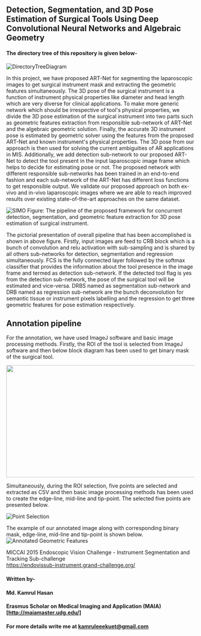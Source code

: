 ## Detection, Segmentation, and 3D Pose Estimation of Surgical Tools Using Deep Convolutional Neural Networks and Algebraic Geometry
#### The directory tree of this repository is given below-

![DirectoryTreeDiagram](https://user-images.githubusercontent.com/32570071/58830739-492f0c00-864b-11e9-96ec-18dc0f05e404.png)


In this project, we have proposed ART-Net for segmenting the laparoscopic images to get surgical instrument mask and extracting the geometric features simultaneously. The 3D pose of the surgical instrument is a function of instrument physical properties like diameter and head length which are very diverse for clinical applications. To make more generic network which should be irrespective of tool's physical properties, we divide the 3D pose estimation of the surgical instrument into two parts such as geometric features extraction from responsible sub-network of ART-Net and the algebraic geometric solution. Finally, the accurate 3D instrument pose is estimated by geometric solver using the features from the proposed ART-Net and known instrument's physical properties. The 3D pose from our approach is then used for solving the current ambiguities of AR applications in MIS. Additionally, we add detection sub-network to our proposed ART-Net to detect the tool present in the input laparoscopic image frame which helps to decide for estimating pose or not. The proposed network with different responsible sub-networks has been trained in an end-to-end fashion and each sub-network of the ART-Net has different loss functions to get responsible output. We validate our proposed approach on both ex-vivo and in-vivo laparoscopic images where we are able to reach improved results over existing state-of-the-art approaches on the same dataset. <br>

![SIMO](https://user-images.githubusercontent.com/32570071/58485449-5f792b80-8164-11e9-9296-10ed923694f5.png)
Figure: The pipeline of the proposed framework for concurrent detection, segmentation, and geometric feature extraction for 3D pose estimation of surgical instrument.

The pictorial presentation of overall pipeline that has been accomplished is shown in above figure.  Firstly, input images are feed to CRB block which is a bunch of convolution  and relu activation  with  sub-sampling  and  is  shared  by  all  others  sub-networks for detection, segmentation and regression simultaneously.  FCS is the fully connected layer followed by the softmax classifier that provides the information about the tool presence in the image frame and termed as detection sub-network. If the detected tool flag is yes from the detection sub-network, the pose of the surgical tool will be estimated and vice-versa. DRBS named as segmentation sub-network and DRB named as regression sub-network are the bunch deconvolution for semantic tissue or instrument pixels labelling and the regression to get three geometric features for pose estimation respectively.  

## Annotation pipeline
For the annotation, we have used ImageJ software and basic image processing methods. Firstly, the ROI of the tool is selected from ImageJ software and then below block diagram has been used to get binary mask of the surgical tool. 

<img src="https://user-images.githubusercontent.com/32570071/58098941-dc435d00-7bda-11e9-8845-1f16a9945198.JPG" width="600" height="300" />

Simultaneously, during the ROI selection, five points are selected and extracted as CSV and then basic image processing methods has been used to create the edge-line, mid-line and tip-point. The selected five points are presented below.

![Point Selection](https://user-images.githubusercontent.com/32570071/58100378-ce430b80-7bdd-11e9-93bd-b573ca924951.jpg)


The example of our annotated image along with corresponding binary mask, edge-line, mid-line and tip-point is shown below.
![Annotated Geometric Features](https://user-images.githubusercontent.com/32570071/58099671-6b04a980-7bdc-11e9-83b4-c680de96beba.png)

MICCAI 2015 Endoscopic Vision Challenge - Instrument Segmentation and Tracking Sub-challenge <br>
https://endovissub-instrument.grand-challenge.org/

#### Written by-
#### Md. Kamrul Hasan 
#### Erasmus Scholar on Medical Imaging and Application (MAIA) [http://maiamaster.udg.edu/]
#### For more details write me at kamruleeekuet@gmail.com
